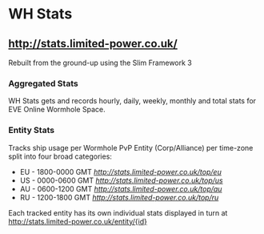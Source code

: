 # WH Stats
## http://stats.limited-power.co.uk/

Rebuilt from the ground-up using the Slim Framework 3

### Aggregated Stats

WH Stats gets and records hourly, daily, weekly, monthly and total stats for EVE Online Wormhole Space.

### Entity Stats

Tracks ship usage per Wormhole PvP Entity (Corp/Alliance) per time-zone split into four broad categories:  
  * EU - 1800-0000 GMT *http://stats.limited-power.co.uk/top/eu*  
  * US - 0000-0600 GMT *http://stats.limited-power.co.uk/top/us*  
  * AU - 0600-1200 GMT *http://stats.limited-power.co.uk/top/au*  
  * RU - 1200-1800 GMT *http://stats.limited-power.co.uk/top/ru*  

Each tracked entity has its own individual stats displayed in turn at  
http://stats.limited-power.co.uk/entity/{id}
